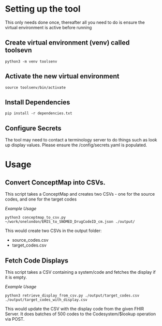# Setting up the tool
This only needs done once, thereafter all you need to do is ensure the virtual environment is active before running
## Create virtual environment (venv) called toolsevn
```
python3 -m venv toolsenv
```

## Activate the new virtual environment
```
source toolsenv/bin/activate
```

## Install Dependencies
```
pip install -r dependencies.txt
```

## Configure Secrets
The tool may need to contact a terminology server to do things such as look up display values. Please ensure the /config/secrets.yaml is populated.


# Usage
## Convert ConceptMap into CSVs.
This script takes a ConceptMap and creates two CSVs - one for the source codes, and one for the target codes

_Example Usage_
```
python3 conceptmap_to_csv.py ~/work/onelondon/EMIS_to_SNOMED_DrugCodeID_cm.json ./output/ 
```
This would create two CSVs in the output folder:
* source_codes.csv
* target_codes.csv

## Fetch Code Displays
This script takes a CSV containing a system/code and fetches the display if it is empty.

_Example Usage_
```
python3 retrieve_display_from_csv.py ./output/target_codes.csv ./output/target_codes_with_display.csv
```
This would update the CSV with the display code from the given FHIR Server.
It does batches of 500 codes to the Codesystem/$lookup operation via POST.


